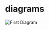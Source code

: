 # diagrams

![First Diagram](http://www.plantuml.com/plantuml/proxy?cache=no&src=?cache=no&src=https://raw.github.com/pcoliveirax/diagrams/master/test.puml)

